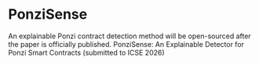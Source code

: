 # PonziSense
An explainable Ponzi contract detection method will be open-sourced after the paper is officially published. PonziSense: An Explainable Detector for Ponzi Smart Contracts (submitted to ICSE 2026)
